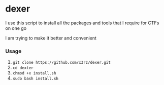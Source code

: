 # dexer
I use this script to install all the packages and tools that I require for CTFs on one go 

I am trying to make it better and convenient

### Usage

 1. `git clone https://github.com/x3rz/dexer.git ` 
 2. `cd dexter`
 3. `chmod +x install.sh`
 4. `sudo bash install.sh`


